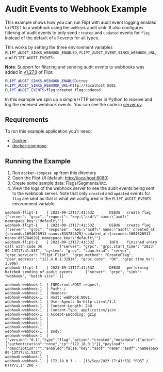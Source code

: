 # Audit Events to Webhook Example

This example shows how you can run Flipt with audit event logging enabled to POST to a webhook using the `webhook` audit sink. It also configures filtering of audit events to only send `created` and `updated` events for `flag` instead of the default of all events for all types.

This works by setting the three environment variables `FLIPT_AUDIT_SINKS_WEBHOOK_ENABLED`, `FLIPT_AUDIT_EVENT_SINKS_WEBHOOK_URL`, and `FLIPT_AUDIT_EVENTS`:

**Note**: Support for filtering and sending audit events to webhooks was added in [v1.27.0](https://github.com/flipt-io/flipt/releases/tag/v1.27.0) of Flipt.

```bash
FLIPT_AUDIT_SINKS_WEBHOOK_ENABLED=true
FLIPT_AUDIT_SINKS_WEBHOOK_URL=http://localhost:8081
FLIPT_AUDIT_EVENTS=flag:created flag:updated
```

In this example we spin up a simple HTTP server in Python to receive and log the received webhook events. You can see the code in [server.py](server.py).

## Requirements

To run this example application you'll need:

* [Docker](https://docs.docker.com/install/)
* [docker-compose](https://docs.docker.com/compose/install/)

## Running the Example

1. Run `docker-compose up` from this directory
1. Open the Flipt UI (default: [http://localhost:8080](http://localhost:8080))
1. Create some sample data: Flags/Segments/etc.
1. View the logs of the webhook server to see the audit events being sent to the webhook server. Note that only `created` and `updated` events for `flag` are sent as that is what we configured in the `FLIPT_AUDIT_EVENTS` environment variable.

```console
webhook-flipt-1    | 2023-09-13T17:41:53Z       DEBUG   create flag     {"server": "grpc", "request": "key:\"asdf\" name:\"asdf\" namespace_key:\"default\""}
webhook-flipt-1    | 2023-09-13T17:41:53Z       DEBUG   create flag     {"server": "grpc", "response": "key:\"asdf\" name:\"asdf\" created_at:{seconds:1694626913 nanos:835784629} updated_at:{seconds:1694626913 nanos:835784629} namespace_key:\"default\""}
webhook-flipt-1    | 2023-09-13T17:41:53Z       INFO    finished unary call with code OK        {"server": "grpc", "grpc.start_time": "2023-09-13T17:41:53Z", "system": "grpc", "span.kind": "server", "grpc.service": "flipt.Flipt", "grpc.method": "CreateFlag", "peer.address": "127.0.0.1:32914", "grpc.code": "OK", "grpc.time_ms": 1.906}
webhook-flipt-1    | 2023-09-13T17:41:53Z       DEBUG   performing batched sending of audit events      {"server": "grpc", "sink": "webhook", "batch size": 1}

webhook-webhook-1  | INFO:root:POST request,
webhook-webhook-1  | Path: /
webhook-webhook-1  | Headers:
webhook-webhook-1  | Host: webhook:8081
webhook-webhook-1  | User-Agent: Go-http-client/1.1
webhook-webhook-1  | Content-Length: 248
webhook-webhook-1  | Content-Type: application/json
webhook-webhook-1  | Accept-Encoding: gzip
webhook-webhook-1  | 
webhook-webhook-1  | 
webhook-webhook-1  | 
webhook-webhook-1  | Body:
webhook-webhook-1  | {"version":"0.1","type":"flag","action":"created","metadata":{"actor":{"authentication":"none","ip":"172.18.0.1"}},"payload":{"description":"","enabled":false,"key":"asdf","name":"asdf","namespace_key":"default"},"timestamp":"2023-09-13T17:41:53Z"}
webhook-webhook-1  | 
webhook-webhook-1  | 172.18.0.3 - - [13/Sep/2023 17:41:53] "POST / HTTP/1.1" 200 -
```
